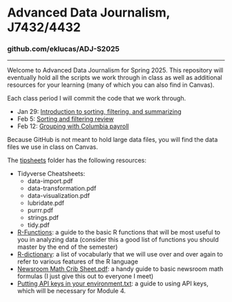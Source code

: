 # Advanced Data Journalism, J7432/4432
### github.com/eklucas/ADJ-S2025
________
 
Welcome to Advanced Data Journalism for Spring 2025. This repository will eventually hold all the scripts we work through in class as well as additional resources for your learning (many of which you can also find in Canvas). 

Each class period I will commit the code that we work through.

-    Jan 29: [Introduction to sorting, filtering, and summarizing](https://eklucas.github.io/ADJ-S2025/scripts/intro-to-tidyverse.html)
-    Feb 5: [Sorting and filtering review](https://eklucas.github.io/ADJ-S2025/scripts/sorting-filtering-review.html)
-    Feb 12: [Grouping with Columbia payroll](https://eklucas.github.io/ADJ-S2025/scripts/como-payroll-in-class.html)

Because GitHub is not meant to hold large data files, you will find the data files we use in class on Canvas. 

The [tipsheets](/tipsheets) folder has the following resources: 
-   Tidyverse Cheatsheets: 
	- data-import.pdf
	- data-transformation.pdf
	- data-visualization.pdf
	- lubridate.pdf
	- purrr.pdf
	- strings.pdf
	- tidy.pdf
-   [R-Functions](https://eklucas.github.io/ADJ-S2025/tipsheets/R-Functions.html): a guide to the basic R functions that will be most useful to you in analyzing data (consider this a good list of functions you should master by the end of the semester)
-   [R-dictionary](https://eklucas.github.io/ADJ-S2025/tipsheets/R-dictionary.html): a list of vocabularly that we will use over and over again to refer to various features of the R language
-   [Newsroom Math Crib Sheet.pdf](https://github.com/eklucas/ADJ-S2025/blob/main/tipsheets/Newsroom%20Math%20Crib%20Sheet.pdf): a handy guide to basic newsroom math formulas (I just give this out to everyone I meet)
-   [Putting API keys in your environment.txt](https://github.com/eklucas/ADJ-S2025/blob/main/tipsheets/Putting%20API%20keys%20in%20your%20environment.txt): a guide to using API keys, which will be necessary for Module 4.
